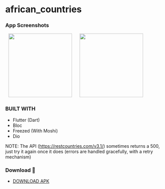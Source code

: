 # african_countries


### App Screenshots

<p>
    <img src="https://github.com/user-attachments/assets/ed3547d3-3435-4aa4-b3bf-c04525b06e02" width="200px" hspace="10"/>
    <img src="https://github.com/user-attachments/assets/38641eca-18c7-4283-b73b-31cb713abccc" width="200px" hspace="10"/>
</p>

### BUILT WITH
* Flutter (Dart)
* Bloc
* Freezed (With Moshi)
* Dio

NOTE:
The API (https://restcountries.com/v3.1/) sometimes returns a 500, just try it again once it does (errors are handled gracefully, with a retry mechanism)

### Download 📱

- [DOWNLOAD APK](https://github.com/ibrajix/african_countries/releases/download/v1.0/app-release.apk/)
